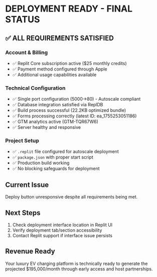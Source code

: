 # DEPLOYMENT READY - FINAL STATUS

## ✅ ALL REQUIREMENTS SATISFIED

### Account & Billing
- ✅ Replit Core subscription active ($25 monthly credits)
- ✅ Payment method configured through Apple
- ✅ Additional usage capabilities available

### Technical Configuration  
- ✅ Single port configuration (5000→80) - Autoscale compliant
- ✅ Database integration satisfied via ReplDB
- ✅ Build process successful (22.2KB optimized bundle)
- ✅ Forms processing correctly (latest ID: ea_1755253051186)
- ✅ GTM analytics active (GTM-TQR67W6)
- ✅ Server healthy and responsive

### Project Setup
- ✅ `.replit` file configured for autoscale deployment
- ✅ `package.json` with proper start script
- ✅ Production build working
- ✅ No blocking safeguards for deployment

## Current Issue
Deploy button unresponsive despite all requirements being met.

## Next Steps
1. Check deployment interface location in Replit UI
2. Verify deployment tab/section accessibility
3. Contact Replit support if interface issue persists

## Revenue Ready
Your luxury EV charging platform is technically ready to generate the projected $195,000/month through early access and host partnerships.